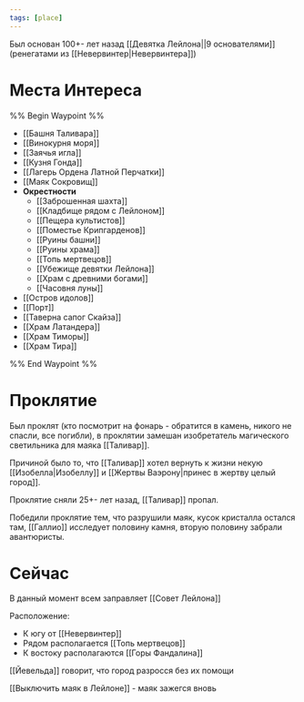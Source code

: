 ```yaml
---
tags: [place]
---
```


Был основан 100+- лет назад [[Девятка Лейлона||9 основателями]] (ренегатами из [[Невервинтер|Невервинтера]])

# Места Интереса

%% Begin Waypoint %%

- [[Башня Таливара]]
- [[Винокурня моря]]
- [[Заячья игла]]
- [[Кузня Гонда]]
- [[Лагерь Ордена Латной Перчатки]]
- [[Маяк Сокровищ]]
- **Окрестности**
	- [[Заброшенная шахта]]
	- [[Кладбище рядом с Лейлоном]]
	- [[Пещера культистов]]
	- [[Поместье Крипгарденов]]
	- [[Руины башни]]
	- [[Руины храма]]
	- [[Топь мертвецов]]
	- [[Убежище девятки Лейлона]]
	- [[Храм с древними богами]]
	- [[Часовня луны]]
- [[Остров идолов]]
- [[Порт]]
- [[Таверна сапог Скайза]]
- [[Храм Латандера]]
- [[Храм Тиморы]]
- [[Храм Тира]]

%% End Waypoint %%

# Проклятие

Был проклят (кто посмотрит на фонарь - обратится в камень, никого не спасли, все погибли), в проклятии замешан изобретатель магического светильника для маяка [[Таливар]].

Причиной было то, что [[Таливар]] хотел вернуть к жизни некую [[Изобелла|Изобеллу]] и [[Жертвы Ваэрону|принес в жертву целый город]].

Проклятие сняли 25+- лет назад, [[Таливар]] пропал.

Победили проклятие тем, что разрушили маяк, кусок кристалла остался там, [[Галлио]] исследует половину камня, вторую половину забрали авантюристы.

# Сейчас

В данный момент всем заправляет [[Совет Лейлона]]

Расположение:

- К югу от [[Невервинтер]]
- Рядом располагается [[Топь мертвецов]]
- К востоку располагаются [[Горы Фандалина]]

[[Йевельда]] говорит, что город разросся без их помощи

[[Выключить маяк в Лейлоне]] - маяк зажегся вновь
